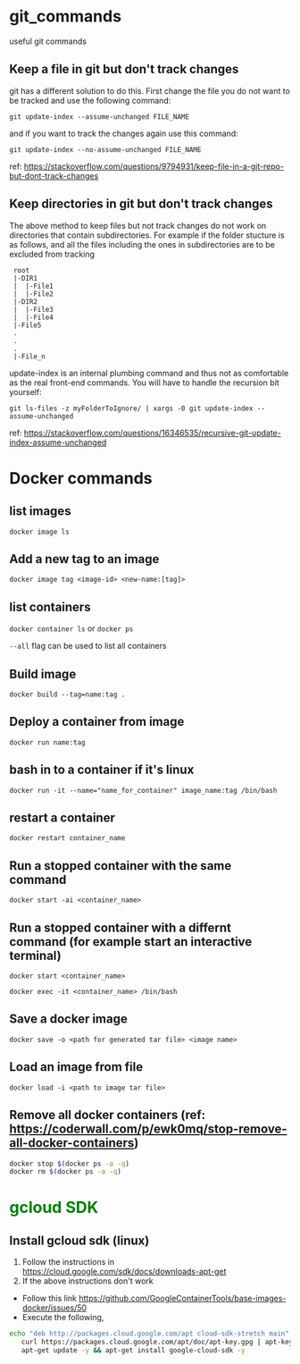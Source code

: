 # git_commands
useful git commands

## Keep a file in git but don't track changes

git has a different solution to do this. First change the file you do not want to be tracked and use the following command:

```git update-index --assume-unchanged FILE_NAME```

and if you want to track the changes again use this command:

```git update-index --no-assume-unchanged FILE_NAME```

ref: https://stackoverflow.com/questions/9794931/keep-file-in-a-git-repo-but-dont-track-changes


## Keep directories in git but don't track changes

The above method to keep files but not track changes do not work on directories that contain subdirectories. For example if the folder stucture is as follows, and all the files including the ones in subdirectories are to be excluded from tracking

```
 root   
 |-DIR1   
 |  |-File1   
 |  |-File2   
 |-DIR2   
 |  |-File3   
 |  |-File4   
 |-File5   
 .
 .
 .
 |-File_n
 ```
 
 update-index is an internal plumbing command and thus not as comfortable as the real front-end commands. You will have to handle the recursion bit yourself:

```git ls-files -z myFolderToIgnore/ | xargs -0 git update-index --assume-unchanged```

ref: https://stackoverflow.com/questions/16346535/recursive-git-update-index-assume-unchanged

# Docker commands

## list images
`docker image ls`

## Add a new tag to an image
`docker image tag <image-id> <new-name:[tag]>`

## list containers
`docker container ls`
or
`docker ps`

`--all` flag can be used to list all containers

## Build image
`docker build --tag=name:tag .`

## Deploy a container from image
`docker run name:tag`

## bash in to a container if it's linux
`docker run -it --name="name_for_container" image_name:tag /bin/bash`

## restart a container
`docker restart container_name`

## Run a stopped container with the same command
`docker start -ai <container_name>`

## Run a stopped container with a differnt command (for example start an interactive terminal)
`docker start <container_name>`

`docker exec -it <container_name> /bin/bash`

## Save a docker image
`docker save -o <path for generated tar file> <image name>`

## Load an image from file
`docker load -i <path to image tar file>`

## Remove all docker containers (ref: https://coderwall.com/p/ewk0mq/stop-remove-all-docker-containers)
```bash
docker stop $(docker ps -a -q)
docker rm $(docker ps -a -q)
```

# <span style="color:green">gcloud SDK</span>
## Install gcloud sdk (linux)
1. Follow the instructions in https://cloud.google.com/sdk/docs/downloads-apt-get
2. If the above instructions don't work
 - Follow this link https://github.com/GoogleContainerTools/base-images-docker/issues/50
 - Execute the following,
 ```bash
 echo "deb http://packages.cloud.google.com/apt cloud-sdk-stretch main" | tee -a /etc/apt/sources.list.d/google-cloud-sdk.list && \
    curl https://packages.cloud.google.com/apt/doc/apt-key.gpg | apt-key add - && \
    apt-get update -y && apt-get install google-cloud-sdk -y
 ```
